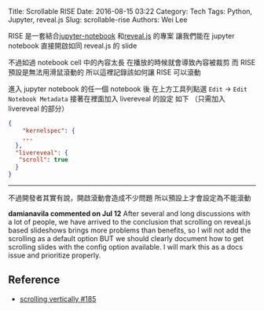 Title: Scrollable RISE
Date: 2016-08-15 03:22
Category: Tech
Tags: Python, Jupyter, reveal.js
Slug: scrollable-rise
Authors: Wei Lee

RISE 是一套結合[jupyter-notebook](http://jupyter.org) 和[reveal.js](http://lab.hakim.se/reveal-js/#/) 的專案
讓我們能在 jupyter notebook 直接開啟如同 reveal.js 的 slide

<!--more-->

不過如過 notebook cell 中的內容太長
在播放的時候就會導致內容被裁剪
而 RISE 預設是無法用滑鼠滾動的
所以這裡記錄該如何讓 RISE 可以滾動

進入 jupyter notebook 的任一個 notebook 後
在上方工具列點選 `Edit` → `Edit Notebook Metadata`
接著在裡面加入 livereveal 的設定
如下 （只需加入 livereveal 的部分）

```json
{
	"kernelspec": {
  	...
  },
  "livereveal": {
   "scroll": true
  }
}
```

---
不過開發者其實有說，開啟滾動會造成不少問題
所以預設上才會設定為不能滾動

**damianavila commented on Jul 12**
After several and long discussions with a lot of people, we have arrived to the conclusion that scrolling on reveal.js based slideshows brings more problems than benefits, so I will not add the scrolling as a default option BUT we should clearly document how to get scrolling slides with the config option available. I will mark this as a docs issue and prioritize properly.

## Reference

* [scrolling vertically #185](https://github.com/damianavila/RISE/issues/185)
